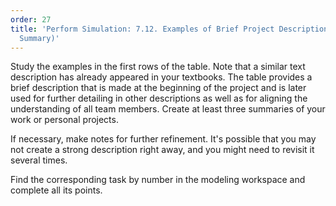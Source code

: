 ```yaml
---
order: 27
title: 'Perform Simulation: 7.12. Examples of Brief Project Descriptions (Project
  Summary)'
---
```


Study the examples in the first rows of the table. Note that a similar text description has already appeared in your textbooks. The table provides a brief description that is made at the beginning of the project and is later used for further detailing in other descriptions as well as for aligning the understanding of all team members. Create at least three summaries of your work or personal projects.

If necessary, make notes for further refinement. It's possible that you may not create a strong description right away, and you might need to revisit it several times.

Find the corresponding task by number in the modeling workspace and complete all its points.